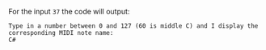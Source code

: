 For the input `37` the code will output:

```text
Type in a number between 0 and 127 (60 is middle C) and I display the corresponding MIDI note name:
C#
```